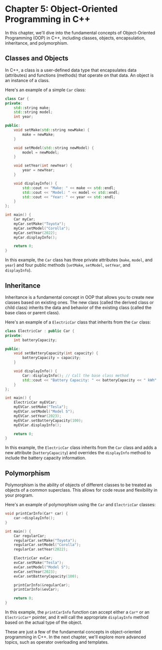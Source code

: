 

# Chapter 5: Object-Oriented Programming in C++

In this chapter, we'll dive into the fundamental concepts of Object-Oriented Programming (OOP) in C++, including classes, objects, encapsulation, inheritance, and polymorphism.

## Classes and Objects

In C++, a class is a user-defined data type that encapsulates data (attributes) and functions (methods) that operate on that data. An object is an instance of a class.

Here's an example of a simple `Car` class:

```cpp
class Car {
private:
    std::string make;
    std::string model;
    int year;

public:
    void setMake(std::string newMake) {
        make = newMake;
    }

    void setModel(std::string newModel) {
        model = newModel;
    }

    void setYear(int newYear) {
        year = newYear;
    }

    void displayInfo() {
        std::cout << "Make: " << make << std::endl;
        std::cout << "Model: " << model << std::endl;
        std::cout << "Year: " << year << std::endl;
    }
};

int main() {
    Car myCar;
    myCar.setMake("Toyota");
    myCar.setModel("Corolla");
    myCar.setYear(2022);
    myCar.displayInfo();

    return 0;
}
```

In this example, the `Car` class has three private attributes (`make`, `model`, and `year`) and four public methods (`setMake`, `setModel`, `setYear`, and `displayInfo`).

## Inheritance

Inheritance is a fundamental concept in OOP that allows you to create new classes based on existing ones. The new class (called the derived class or child class) inherits the data and behavior of the existing class (called the base class or parent class).

Here's an example of a `ElectricCar` class that inherits from the `Car` class:

```cpp
class ElectricCar : public Car {
private:
    int batteryCapacity;

public:
    void setBatteryCapacity(int capacity) {
        batteryCapacity = capacity;
    }

    void displayInfo() {
        Car::displayInfo(); // Call the base class method
        std::cout << "Battery Capacity: " << batteryCapacity << " kWh" << std::endl;
    }
};

int main() {
    ElectricCar myEVCar;
    myEVCar.setMake("Tesla");
    myEVCar.setModel("Model S");
    myEVCar.setYear(2023);
    myEVCar.setBatteryCapacity(100);
    myEVCar.displayInfo();

    return 0;
}
```

In this example, the `ElectricCar` class inherits from the `Car` class and adds a new attribute (`batteryCapacity`) and overrides the `displayInfo` method to include the battery capacity information.

## Polymorphism

Polymorphism is the ability of objects of different classes to be treated as objects of a common superclass. This allows for code reuse and flexibility in your program.

Here's an example of polymorphism using the `Car` and `ElectricCar` classes:

```cpp
void printCarInfo(Car* car) {
    car->displayInfo();
}

int main() {
    Car regularCar;
    regularCar.setMake("Toyota");
    regularCar.setModel("Corolla");
    regularCar.setYear(2022);

    ElectricCar evCar;
    evCar.setMake("Tesla");
    evCar.setModel("Model S");
    evCar.setYear(2023);
    evCar.setBatteryCapacity(100);

    printCarInfo(&regularCar);
    printCarInfo(&evCar);

    return 0;
}
```

In this example, the `printCarInfo` function can accept either a `Car*` or an `ElectricCar*` pointer, and it will call the appropriate `displayInfo` method based on the actual type of the object.

These are just a few of the fundamental concepts in object-oriented programming in C++. In the next chapter, we'll explore more advanced topics, such as operator overloading and templates.